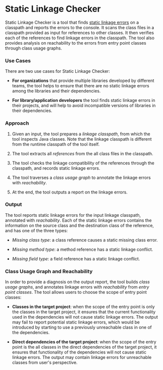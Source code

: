 Static Linkage Checker
======================

Static Linkage Checker is a tool that finds [static linkage errors](
../library-best-practices/glossary.md) on a classpath and reports the errors to the console.
It scans the class files in a classpath provided as input for references
to other classes.
It then verifies each of the references to find linkage errors in the classpath.
The tool also provides analysis on reachability to the errors from entry point
classes through class usage graphs.

### Use Cases

There are two use cases for Static Linkage Checker:

-  **For organizations** that provide multiple libraries developed by different teams,
  the tool helps to ensure that there are no static linkage errors among the libraries and their
  dependencies.

- **For library/application developers** the tool finds static linkage
  errors in their projects, and will help to avoid incompatible versions of libraries
  in their dependencies.

### Approach

1. Given an input, the tool prepares a _linkage classpath_, from which the tool inspects Java
  classes.
  Note that the linkage classpath is different from the runtime classpath of the tool itself.

2. The tool extracts all _references_ from the all class files in the classpath.

3. The tool checks the linkage compatibility of the references through the classpath, and records
  static linkage errors.
  
4. The tool traverses a _class usage graph_ to annotate the linkage errors with _reachability_.

5. At the end, the tool outputs a report on the linkage errors.

### Output

The tool reports static linkage errors for the input linkage classpath, annotated
with _reachability_. Each of the static linkage errors contains the information on the
source class and the destination class of the reference, and has one of the three types:

  - _Missing class type_: a class reference causes a static missing class error.

  - _Missing method type_: a method reference has a static linkage conflict.

  - _Missing field type_: a field reference has a static linkage conflict.
     
### Class Usage Graph and Reachability

In order to provide a diagnosis on the output report, the tool builds _class usage graphs_,
and annotates linkage errors with _reachability_ from _entry point classes_.
The tool allows users to choose the scope of entry point classes:

  - **Classes in the target project**: when the scope of the entry point is only the classes in the
    target project, it ensures that the current functionality used in the dependencies will not
    cause static linkage errors.
    The output may fail to report potential static linkage errors, which would be introduced
    by starting to use a previously unreachable class in one of the dependencies.

  - **Direct dependencies of the target project**: when the scope of the entry point is the all
    classes in the direct dependencies of the target project, it ensures that functionality of the
    dependencies will not cause static linkage errors. The output may contain linkage errors for
    unreachable classes from user's perspective.

